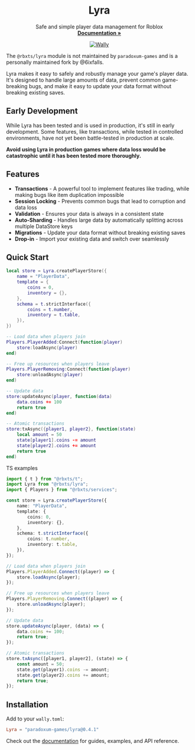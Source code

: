 <p align="center">
  <h1 align="center">Lyra</h1>
  <p align="center">
    Safe and simple player data management for Roblox
    <br />
    <a href="https://paradoxum-games.github.io/lyra/"><strong>Documentation »</strong></a>
  </p>
</p>

<div align="center">

[![Wally](https://img.shields.io/badge/Wally-Package-orange?style=for-the-badge)](https://wally.run/package/paradoxum-games/lyra)

</div>

The `@rbxts/lyra` module is not maintained by `paradoxum-games` and is a personally maintained fork by @6ixfalls.

Lyra makes it easy to safely and robustly manage your game's player data. It's designed to handle large amounts of data, prevent common game-breaking bugs, and make it easy to update your data format without breaking existing saves.

## Early Development

While Lyra has been tested and is used in production, it's still in early development. Some features, like transactions, while tested in controlled environments, have not yet been battle-tested in production at scale.

**Avoid using Lyra in production games where data loss would be catastrophic until it has been tested more thoroughly.**

## Features

- **Transactions** - A powerful tool to implement features like trading, while making bugs like item duplication impossible
- **Session Locking** - Prevents common bugs that lead to corruption and data loss
- **Validation** - Ensures your data is always in a consistent state
- **Auto-Sharding** - Handles large data by automatically splitting across multiple DataStore keys
- **Migrations** - Update your data format without breaking existing saves
- **Drop-in** - Import your existing data and switch over seamlessly

## Quick Start

```lua
local store = Lyra.createPlayerStore({
    name = "PlayerData",
    template = {
        coins = 0,
        inventory = {},
    },
    schema = t.strictInterface({
        coins = t.number,
        inventory = t.table,
    }),
})

-- Load data when players join
Players.PlayerAdded:Connect(function(player)
    store:loadAsync(player)
end)

-- Free up resources when players leave
Players.PlayerRemoving:Connect(function(player)
    store:unloadAsync(player)
end)

-- Update data
store:updateAsync(player, function(data)
    data.coins += 100
    return true
end)

-- Atomic transactions
store:txAsync({player1, player2}, function(state)
    local amount = 50
    state[player1].coins -= amount
    state[player2].coins += amount
    return true
end)
```
TS examples
```ts
import { t } from "@rbxts/t";
import Lyra from "@rbxts/lyra";
import { Players } from "@rbxts/services";

const store = Lyra.createPlayerStore({
    name: "PlayerData",
    template: {
        coins: 0,
        inventory: {},
    },
    schema: t.strictInterface({
        coins: t.number,
        inventory: t.table,
    }),
});

// Load data when players join
Players.PlayerAdded.Connect((player) => {
    store.loadAsync(player);
});

// Free up resources when players leave
Players.PlayerRemoving.Connect((player) => {
    store.unloadAsync(player);
});

// Update data
store.updateAsync(player, (data) => {
    data.coins += 100;
    return true;
});

// Atomic transactions
store.txAsync([player1, player2], (state) => {
    const amount = 50;
    state.get(player1).coins -= amount;
    state.get(player2).coins += amount;
    return true;
});
```

## Installation

Add to your `wally.toml`:
```toml
Lyra = "paradoxum-games/lyra@0.4.1"
```

Check out the [documentation](https://paradoxum-games.github.io/lyra/) for guides, examples, and API reference.
